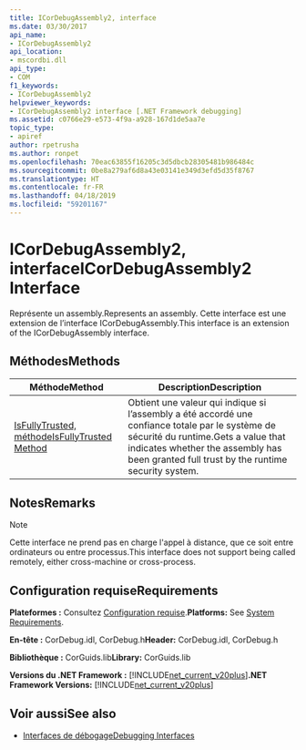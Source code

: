```yaml
---
title: ICorDebugAssembly2, interface
ms.date: 03/30/2017
api_name:
- ICorDebugAssembly2
api_location:
- mscordbi.dll
api_type:
- COM
f1_keywords:
- ICorDebugAssembly2
helpviewer_keywords:
- ICorDebugAssembly2 interface [.NET Framework debugging]
ms.assetid: c0766e29-e573-4f9a-a928-167d1de5aa7e
topic_type:
- apiref
author: rpetrusha
ms.author: ronpet
ms.openlocfilehash: 70eac63855f16205c3d5dbcb28305481b986484c
ms.sourcegitcommit: 0be8a279af6d8a43e03141e349d3efd5d35f8767
ms.translationtype: HT
ms.contentlocale: fr-FR
ms.lasthandoff: 04/18/2019
ms.locfileid: "59201167"
---
```

# <a name="icordebugassembly2-interface"></a><span data-ttu-id="17e21-102">ICorDebugAssembly2, interface</span><span class="sxs-lookup"><span data-stu-id="17e21-102">ICorDebugAssembly2 Interface</span></span>

<span data-ttu-id="17e21-103">Représente un assembly.</span><span class="sxs-lookup"><span data-stu-id="17e21-103">Represents an assembly.</span></span> <span data-ttu-id="17e21-104">Cette interface est une extension de l’interface ICorDebugAssembly.</span><span class="sxs-lookup"><span data-stu-id="17e21-104">This interface is an extension of the ICorDebugAssembly interface.</span></span>  
  
## <a name="methods"></a><span data-ttu-id="17e21-105">Méthodes</span><span class="sxs-lookup"><span data-stu-id="17e21-105">Methods</span></span>  
  
|<span data-ttu-id="17e21-106">Méthode</span><span class="sxs-lookup"><span data-stu-id="17e21-106">Method</span></span>|<span data-ttu-id="17e21-107">Description</span><span class="sxs-lookup"><span data-stu-id="17e21-107">Description</span></span>|  
|------------|-----------------|  
|[<span data-ttu-id="17e21-108">IsFullyTrusted, méthode</span><span class="sxs-lookup"><span data-stu-id="17e21-108">IsFullyTrusted Method</span></span>](../../../../docs/framework/unmanaged-api/debugging/icordebugassembly2-isfullytrusted-method.md)|<span data-ttu-id="17e21-109">Obtient une valeur qui indique si l’assembly a été accordé une confiance totale par le système de sécurité du runtime.</span><span class="sxs-lookup"><span data-stu-id="17e21-109">Gets a value that indicates whether the assembly has been granted full trust by the runtime security system.</span></span>|  
  
## <a name="remarks"></a><span data-ttu-id="17e21-110">Notes</span><span class="sxs-lookup"><span data-stu-id="17e21-110">Remarks</span></span>  
  
> [!NOTE]
>  <span data-ttu-id="17e21-111">Cette interface ne prend pas en charge l'appel à distance, que ce soit entre ordinateurs ou entre processus.</span><span class="sxs-lookup"><span data-stu-id="17e21-111">This interface does not support being called remotely, either cross-machine or cross-process.</span></span>  
  
## <a name="requirements"></a><span data-ttu-id="17e21-112">Configuration requise</span><span class="sxs-lookup"><span data-stu-id="17e21-112">Requirements</span></span>  
 <span data-ttu-id="17e21-113">**Plateformes :** Consultez [Configuration requise](../../../../docs/framework/get-started/system-requirements.md).</span><span class="sxs-lookup"><span data-stu-id="17e21-113">**Platforms:** See [System Requirements](../../../../docs/framework/get-started/system-requirements.md).</span></span>  
  
 <span data-ttu-id="17e21-114">**En-tête :** CorDebug.idl, CorDebug.h</span><span class="sxs-lookup"><span data-stu-id="17e21-114">**Header:** CorDebug.idl, CorDebug.h</span></span>  
  
 <span data-ttu-id="17e21-115">**Bibliothèque :** CorGuids.lib</span><span class="sxs-lookup"><span data-stu-id="17e21-115">**Library:** CorGuids.lib</span></span>  
  
 <span data-ttu-id="17e21-116">**Versions du .NET Framework :** [!INCLUDE[net_current_v20plus](../../../../includes/net-current-v20plus-md.md)]</span><span class="sxs-lookup"><span data-stu-id="17e21-116">**.NET Framework Versions:** [!INCLUDE[net_current_v20plus](../../../../includes/net-current-v20plus-md.md)]</span></span>  
  
## <a name="see-also"></a><span data-ttu-id="17e21-117">Voir aussi</span><span class="sxs-lookup"><span data-stu-id="17e21-117">See also</span></span>

- [<span data-ttu-id="17e21-118">Interfaces de débogage</span><span class="sxs-lookup"><span data-stu-id="17e21-118">Debugging Interfaces</span></span>](../../../../docs/framework/unmanaged-api/debugging/debugging-interfaces.md)
